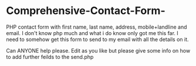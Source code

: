 # Comprehensive-Contact-Form-
PHP contact form with first name, last name, address, mobile+landline and email.
I don't know php much and what i do know only got me this far. I need to somehow get this form to send to my email with all the details on it. 

Can ANYONE help please.
Edit as you like but please give some info on how to add further feilds to the send.php
